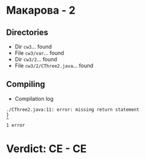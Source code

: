 # Макарова - 2
## Directories
- Dir `cw3`... found
- File `cw3/var`... found
- Dir `cw3/2`... found
- File `cw3/2/CThree2.java`... found
## Compiling
- Compilation log
```
./CThree2.java:11: error: missing return statement
}
^
1 error

```
# Verdict: **CE** - CE
